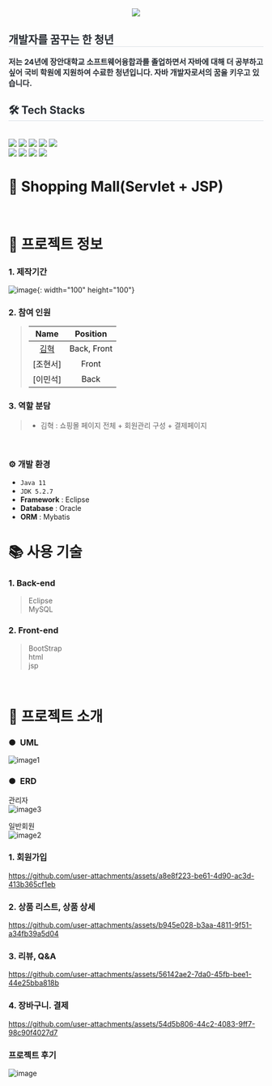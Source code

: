 <div align= "center">
    <img src="https://capsule-render.vercel.app/api?type=waving&color=#b897ff&height=120&text=&animation=&fontColor=000000&fontSize=70" />
    </div>
    <div style="text-align: left;"> 
    <h2 style="border-bottom: 1px solid #d8dee4; color: #282d33;"> 개발자를 꿈꾸는 한 청년 </h2>  
    <div style="font-weight: 700; font-size: 15px; text-align: left; color: #282d33;"> 저는 24년에 장안대학교 소프트웨어융합과를 졸업하면서 자바에 대해 더 공부하고 싶어 국비 학원에 지원하여 수료한 청년입니다. 자바 개발자로서의 꿈을 키우고 있습니다. </div> 
    </div>
    <div style="text-align: left;">
    <h2 style="border-bottom: 1px solid #d8dee4; color: #282d33;"> 🛠️ Tech Stacks </h2> <br> 
    <div style="margin: ; text-align: left;" "text-align: left;"> <img src="https://img.shields.io/badge/Java-007396?style=for-the-badge&logo=Java&logoColor=white">
          <img src="https://img.shields.io/badge/jQuery-0769AD?style=for-the-badge&logo=jQuery&logoColor=white">
          <img src="https://img.shields.io/badge/HTML5-E34F26?style=for-the-badge&logo=HTML5&logoColor=white">
          <img src="https://img.shields.io/badge/Github-181717?style=for-the-badge&logo=Github&logoColor=white">
          <img src="https://img.shields.io/badge/Javascript-F7DF1E?style=for-the-badge&logo=Javascript&logoColor=white">
          <br/><img src="https://img.shields.io/badge/MariaDB-003545?style=for-the-badge&logo=MariaDB&logoColor=white">
          <img src="https://img.shields.io/badge/MySQL-4479A1?style=for-the-badge&logo=MySQL&logoColor=white">
          <img src="https://img.shields.io/badge/Oracle-F80000?style=for-the-badge&logo=Oracle&logoColor=white">
          <img src="https://img.shields.io/badge/Apache Tomcat-F8DC75?style=for-the-badge&logo=Apache Tomcat&logoColor=white">
          </div>
    </div>
    
# 🛫 Shopping Mall(Servlet + JSP)



<br />

# 📃 프로젝트 정보

### 1. 제작기간

![image](https://github.com/user-attachments/assets/310f8266-f7b0-4587-a1c3-b339a81146b3){: width="100" height="100"}

### 2. 참여 인원

> |                    Name                    |  Position   |
> | :----------------------------------------: | :---------: |
> | [김혁](https://github.com/hades0628) | Back, Front |
> |     [조현서]    |    Front    |
> |     [이민석]    |    Back     |


### 3. 역할 분담

> - 김혁 : 쇼핑몰 페이지 전체 + 회원관리 구성 + 결제페이지

<br />

### ⚙️ 개발 환경
- `Java 11`
- `JDK 5.2.7`
- **Framework** : Eclipse
- **Database** : Oracle
- **ORM** : Mybatis

# 📚 사용 기술

### 1. Back-end
 
> Eclipse </br>
> MySQL

### 2. Front-end

> BootStrap  
> html </br>
> jsp

<br />


# 📕 프로젝트 소개

### ●&nbsp;    UML

![image1](https://github.com/user-attachments/assets/b1476099-f13e-478c-8020-328711e32911)


### ●&nbsp;    ERD

관리자 </br>
![image3](https://github.com/user-attachments/assets/a0470163-4664-4b25-a237-dcd991af2d35)

일반회원 </br>
![image2](https://github.com/user-attachments/assets/7a8ac07b-ece5-43c9-ac79-86e19ed58130)

### 1. 회원가입


https://github.com/user-attachments/assets/a8e8f223-be61-4d90-ac3d-413b365cf1eb



### 2. 상품 리스트, 상품 상세


https://github.com/user-attachments/assets/b945e028-b3aa-4811-9f51-a34fb39a5d04



### 3. 리뷰, Q&A



https://github.com/user-attachments/assets/56142ae2-7da0-45fb-bee1-44e25bba818b


### 4. 장바구니. 결제



https://github.com/user-attachments/assets/54d5b806-44c2-4083-9ff7-98c90f4027d7


### 프로젝트 후기

![image](https://github.com/user-attachments/assets/a029f2d0-aea8-4714-b315-84d28e8a921e)

